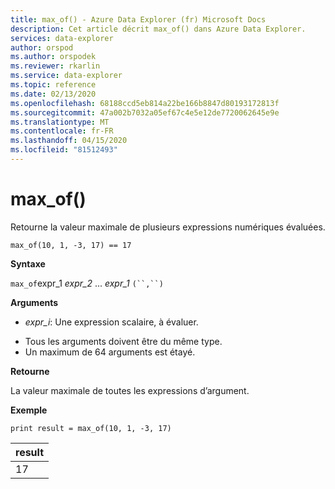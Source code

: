 ```yaml
---
title: max_of() - Azure Data Explorer (fr) Microsoft Docs
description: Cet article décrit max_of() dans Azure Data Explorer.
services: data-explorer
author: orspod
ms.author: orspodek
ms.reviewer: rkarlin
ms.service: data-explorer
ms.topic: reference
ms.date: 02/13/2020
ms.openlocfilehash: 68188ccd5eb814a22be166b8847d80193172813f
ms.sourcegitcommit: 47a002b7032a05ef67c4e5e12de7720062645e9e
ms.translationtype: MT
ms.contentlocale: fr-FR
ms.lasthandoff: 04/15/2020
ms.locfileid: "81512493"
---
```

# <a name="max_of"></a>max_of()

Retourne la valeur maximale de plusieurs expressions numériques évaluées.

```kusto
max_of(10, 1, -3, 17) == 17
```

**Syntaxe**

`max_of`expr_1 *expr_2* ... *expr_1* `(``,``)`

**Arguments**

* *expr_i*: Une expression scalaire, à évaluer.

- Tous les arguments doivent être du même type.
- Un maximum de 64 arguments est étayé.

**Retourne**

La valeur maximale de toutes les expressions d’argument.

**Exemple**

```kusto
print result = max_of(10, 1, -3, 17) 
```

|result|
|---|
|17|